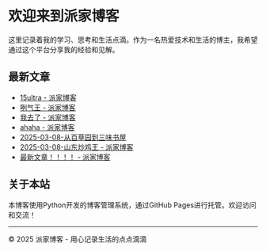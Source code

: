 # 欢迎来到派家博客

这里记录着我的学习、思考和生活点滴。作为一名热爱技术和生活的博主，我希望通过这个平台分享我的经验和见解。

## 最新文章

- [15ultra - 派家博客](posts/2025-03-07-15ultra.html)
- [咧气王 - 派家博客](posts/2025-03-07-咧气王.html)
- [我去了 - 派家博客](posts/2025-03-07-我去了.html)
- [ahaha - 派家博客](posts/2025-03-08-ahaha.html)
- [2025-03-08-从百草园到三味书屋](posts/2025-03-08-从百草园到三味书屋.html)
- [2025-03-08-山东炒鸡王 - 派家博客](posts/2025-03-08-山东炒鸡王.html)
- [最新文章！！！！ - 派家博客](posts/2025-03-08-最新文章.html)

## 关于本站

本博客使用Python开发的博客管理系统，通过GitHub Pages进行托管。欢迎访问和交流！

---

© 2025 派家博客 - 用心记录生活的点点滴滴